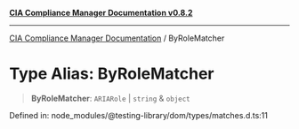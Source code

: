[**CIA Compliance Manager Documentation v0.8.2**](../README.md)

***

[CIA Compliance Manager Documentation](../globals.md) / ByRoleMatcher

# Type Alias: ByRoleMatcher

> **ByRoleMatcher**: `ARIARole` \| `string` & `object`

Defined in: node\_modules/@testing-library/dom/types/matches.d.ts:11
